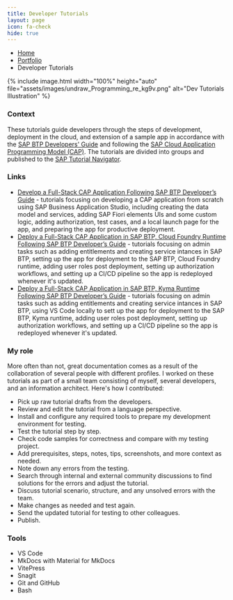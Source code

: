 ```yaml
---
title: Developer Tutorials
layout: page
icon: fa-check
hide: true
---
```


<ul class="breadcrumb">
  <li><a href="./#" class="icon fa-home">  Home</a></li>
  <li><a href="./#portfolio" class="icon fa-briefcase">  Portfolio</a></li>
  <li>Developer Tutorials</li>
</ul>


{% include image.html width="100%" height="auto" file="assets/images/undraw_Programming_re_kg9v.png" alt="Dev Tutorials Illustration" %}


### Context
These tutorials guide developers through the steps of development, deployment in the cloud, and extension of a sample app in accordance with the [SAP BTP Developers' Guide](https://help.sap.com/docs/btp/btp-developers-guide/tutorials-for-sap-cloud-application-programming-model?version=Cloud) and following the [SAP Cloud Application Programming Model (CAP)](https://cap.cloud.sap/docs/about/). The tutorials are divided into groups and published to the [SAP Tutorial Navigator](https://developers.sap.com/tutorial-navigator.html).

### Links
- [Develop a Full-Stack CAP Application Following SAP BTP Developer’s Guide](https://developers.sap.com/group.cap-application-full-stack.html) - tutorials focusing on developing a CAP application from scratch using SAP Business Application Studio, including creating the data model and services, adding SAP Fiori elements UIs and some custom logic, adding authorization, test cases, and a local launch page for the app, and preparing the app for productive deployment.
- [Deploy a Full-Stack CAP Application in SAP BTP, Cloud Foundry Runtime Following SAP BTP Developer’s Guide](https://developers.sap.com/group.deploy-full-stack-cap-application.html) - tutorials focusing on admin tasks such as adding entitlements and creating service intances in SAP BTP, setting up the app for deployment to the SAP BTP, Cloud Foundry runtime, adding user roles post deployment, setting up authorization workflows, and setting up a CI/CD pipeline so the app is redeployed whenever it's updated.
- [Deploy a Full-Stack CAP Application in SAP BTP, Kyma Runtime Following SAP BTP Developer’s Guide](https://developers.sap.com/group.deploy-full-stack-cap-kyma-runtime.html) - tutorials focusing on admin tasks such as adding entitlements and creating service intances in SAP BTP, using VS Code locally to sett up the app for deployment to the SAP BTP, Kyma runtime, adding user roles post deployment, setting up authorization workflows, and setting up a CI/CD pipeline so the app is redeployed whenever it's updated.


<!-- 
- [Build an Application End-to-End Using CAP, Node.js and VS Code](https://developers.sap.com/mission.btp-application-cap-e2e.html)
- [Configure and Run a Predefined SAP Continuous Integration and Delivery (CI/CD) Pipeline](https://developers.sap.com/tutorials/btp-app-ci-cd-btp.html)
- [Consume Remote Services from SAP S/4HANA Cloud Using CAP](https://developers.sap.com/mission.btp-consume-external-service-cap.html)
- [Consume Remote Services from SAP S/4HANA Using CAP](https://developers.sap.com/mission.btp-consume-external-service-s4hana-cap.html)
- [Consume Events from SAP S/4HANA Cloud Using CAP](https://developers.sap.com/mission.btp-consume-events-s4hana-cloud-cap.html)
- [Deploy Your CAP Application on SAP BTP Kyma Runtime](https://developers.sap.com/mission.btp-deploy-cap-kyma.html)
- [Create an SAP Fiori Elements-Based Analytical UI for your CAP Application](https://developers.sap.com/tutorials/btp-app-analytics-setup-use.html)
-->

### My role

More often than not, great documentation comes as a result of the collaboration of several people with different profiles. I worked on these tutorials as part of a small team consisting of myself, several developers, and an information architect. Here's how I contributed:

- Pick up raw tutorial drafts from the developers.
- Review and edit the tutorial from a language perspective.
- Install and configure any required tools to prepare my development environment for testing. 
- Test the tutorial step by step.
- Check code samples for correctness and compare with my testing project.
- Add prerequisites, steps, notes, tips, screenshots, and more context as needed.
- Note down any errors from the testing.
- Search through internal and external community discussions to find solutions for the errors and adjust the tutorial.
- Discuss tutorial scenario, structure, and any unsolved errors with the team.
- Make changes as needed and test again.
- Send the updated tutorial for testing to other colleagues. 
- Publish.


### Tools

- VS Code
- MkDocs with Material for MkDocs
- VitePress
- Snagit
- Git and GitHub
- Bash
